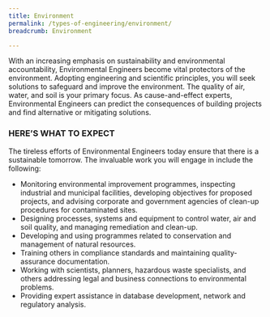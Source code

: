 ```yaml
---
title: Environment
permalink: /types-of-engineering/environment/
breadcrumb: Environment

---
```



With an increasing emphasis on sustainability and environmental accountability, Environmental Engineers become vital protectors of the environment. Adopting engineering and scientific principles, you will seek solutions to safeguard and improve the environment. The quality of air, water, and soil is your primary focus. As cause-and-effect experts, Environmental Engineers can predict the consequences of building projects and find alternative or mitigating solutions. 

### HERE’S WHAT TO EXPECT

The tireless efforts of Environmental Engineers today ensure that there is a sustainable tomorrow. The invaluable work you will engage in include the following:

- Monitoring environmental improvement programmes, inspecting industrial and municipal facilities, developing objectives for proposed projects, and advising corporate and government agencies of clean-up procedures for contaminated sites.
- Designing processes, systems and equipment to control water, air and soil quality, and managing remediation and clean-up.
- Developing and using programmes related to conservation and management of natural resources.
- Training others in compliance standards and maintaining quality-assurance documentation.
- Working with scientists, planners, hazardous waste specialists, and others addressing legal and business connections to environmental problems.
- Providing expert assistance in database development, network and regulatory analysis.
